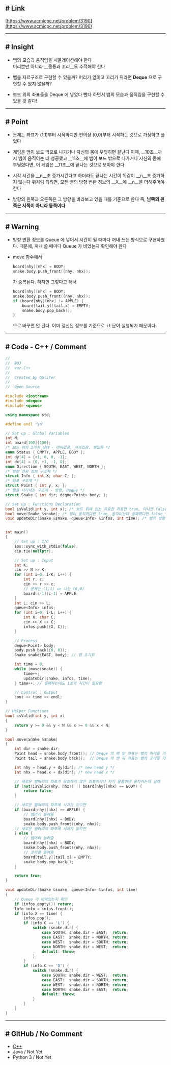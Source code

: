 ## \# Link

[https://www.acmicpc.net/problem/3190](https://www.acmicpc.net/problem/3190)

---

## \# Insight

- 뱀의 모습과 움직임을 시뮬레이션해야 한다  
  머리뿐만 아니라 __몸통과 꼬리__도 추적해야 한다
    
- 뱀을 자료구조로 구현할 수 있을까?
  머리가 앞이고 꼬리가 뒤라면 __Deque__ 으로 구현할 수 있지 않을까?

- 보드 위의 좌표들을 Deque 에 넣었다 뺐다 하면서 뱀의 모습과 움직임을 구현할 수 있을 것 같다!

---

## \# Point

- 문제는 좌표가 (1,1)부터 시작하지만 편의상 (0,0)부터 시작하는 것으로 가정하고 풀었다

- 게임은 뱀이 보드 밖으로 나가거나 자신의 몸에 부딪히면 끝난다 
  이때, __10초__까지 뱀이 움직이는 데 성공했고 __11초__에 뱀이 보드 밖으로 나가거나 자신의 몸에 부딪혔다면,
  이 게임은 __11초__에 끝나는 것으로 보아야 한다

- 시작 시간을 __n__초 증가시킨다고 하더라도 끝나는 시간이 똑같이 __n__초 증가하지 않는다
  위처럼 되려면, 모든 뱀의 방향 변환 정보의 __X__에 __n__을 더해주어야 한다

- 방향의 왼쪽과 오른쪽은 그 방향을 바라보고 있을 때를 기준으로 한다
  즉, __남쪽의 왼쪽은 서쪽이 아니라 동쪽이다__

---

## \# Warning

- 방향 변환 정보를 Queue 에 넣어서 시간이 될 때마다 꺼내 쓰는 방식으로 구현하였다.
  때문에, 꺼내 쓸 때마다 Queue 가 비었는지 확인해야 한다

- move 함수에서 
    ```C++
    board[nhy][nhx] = BODY;
    snake.body.push_front({nhy, nhx});
    ```
  가 중복된다. 하지만 그렇다고 해서
    ```C++
    board[nhy][nhx] = BODY;
    snake.body.push_front({nhy, nhx});
    if (board[nhy][nhx] != APPLE) {
        board[tail.y][tail.x] = EMPTY;
        snake.body.pop_back();
    }
    ```
  으로 바꾸면 안 된다. 이미 갱신된 정보를 기준으로 ```if``` 문이 실행되기 때문이다.

---

## \# Code - C++ / Comment

```C++
//
//  BOJ
//  ver.C++
//
//  Created by GGlifer
//
//  Open Source

#include <iostream>
#include <deque>
#include <queue>

using namespace std;

#define endl '\n'

// Set up : Global Variables
int N;
int board[100][100];
/* 보드 위의 3가지 상태 - 비어있음, 사과있음, 뱀있음 */
enum Status { EMPTY, APPLE, BODY };
int dy[4] = {+1, 0, 0, -1};
int dx[4] = {0, +1, -1, 0};
enum Direction { SOUTH, EAST, WEST, NORTH };
/* 방향 전환 정보 구조체 */
struct Info { int X; char C; };
/* 좌표 구조체 */
struct Point { int y, x; };
/* 뱀을 나타내는 구조체 - 방향, Deque */
struct Snake { int dir; deque<Point> body; };

// Set up : Functions Declaration
bool isValid(int y, int x); /* 보드 위에 있는 유효한 좌표면 true, 아니면 false */
bool move(Snake &snake); /* 뱀이 움직였다면 true, 움직이는데 실패했다면 false */
void updateDir(Snake &snake, queue<Info> &infos, int time); /* 뱀의 방향 전환 */


int main()
{
    // Set up : I/O
    ios::sync_with_stdio(false);
    cin.tie(nullptr);

    // Set up : Input
    int K;
    cin >> N >> K;
    for (int i=0; i<K; i++) {
        int r, c;
        cin >> r >> c;
        // 문제는 (1,1) => 나는 (0,0)
        board[r-1][c-1] = APPLE;
    }
    int L; cin >> L;
    queue<Info> infos;
    for (int i=0; i<L; i++) {
        int X; char C;
        cin >> X >> C;
        infos.push({X, C});
    }

    // Process
    deque<Point> body;
    body.push_back({0, 0}); 
    Snake snake{EAST, body}; // 뱀 초기화

    int time = 0;
    while (move(snake)) {
        time++;
        updateDir(snake, infos, time);
    } time++; // 실패하는데도 1초의 시간이 필요함

    // Control : Output
    cout << time << endl;
}

// Helper Functions
bool isValid(int y, int x)
{
    return y >= 0 && y < N && x >= 0 && x < N;
}

bool move(Snake &snake)
{
    int dir = snake.dir;
    Point head = snake.body.front(); // Deque 의 맨 앞 좌표는 뱀의 머리를 가리킴
    Point tail = snake.body.back();  // Deque 의 맨 뒤 좌표는 뱀의 꼬리를 가리킴

    int nhy = head.y + dy[dir]; /* new head y */
    int nhx = head.x + dx[dir]; /* new head x */

    // 새로운 뱀머리의 좌표가 유효하지 않은 좌표이거나 자기 몸통이면 움직이는데 실패
    if (not(isValid(nhy, nhx)) || board[nhy][nhx] == BODY) {
        return false;
    }

    // 새로운 뱀머리의 좌표에 사과가 있으면
    if (board[nhy][nhx] == APPLE) {
        // 뱀머리 늘려줌
        board[nhy][nhx] = BODY;
        snake.body.push_front({nhy, nhx});
    // 새로운 뱀머리의 좌표에 사과가 없으면
    } else {
        // 뱀머리 늘려줌
        board[nhy][nhx] = BODY;
        snake.body.push_front({nhy, nhx});
        // 꼬리를 줄여줌
        board[tail.y][tail.x] = EMPTY;
        snake.body.pop_back();
    }

    return true;
}

void updateDir(Snake &snake, queue<Info> &infos, int time)
{
    // Queue 가 비어있는지 확인
    if (infos.empty()) return;
    Info info = infos.front();
    if (info.X == time) {
        infos.pop();
        if (info.C == 'L') {
            switch (snake.dir) {
                case SOUTH: snake.dir = EAST;  return;
                case EAST:  snake.dir = NORTH; return;
                case WEST:  snake.dir = SOUTH; return;
                case NORTH: snake.dir = WEST;  return;
                default: throw;
            }
        }
        if (info.C == 'D') {
            switch (snake.dir) {
                case SOUTH: snake.dir = WEST;  return;
                case EAST:  snake.dir = SOUTH; return;
                case WEST:  snake.dir = NORTH; return;
                case NORTH: snake.dir = EAST;  return;
                default: throw;
            }
        }
    }
}
```

---

## \# GitHub / No Comment

- [C++](https://github.com/GGlifer/Problem_solving/blob/master/BOJ/Archive/3190__%EB%B1%80/3190_GGlifer.cpp)
- Java / Not Yet
- Python 3 / Not Yet